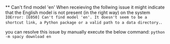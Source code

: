

** Can't find model 'en'
When receieving the follwing issue it might indicate that the English model is not present (in the right way) on the system `IOError: [E050] Can't find model 'en'. It doesn't seem to be a shortcut link, a Python package or a valid path to a data directory.`.

you can resolve this issue by manually execute the below command:
`python -m spacy download en`
